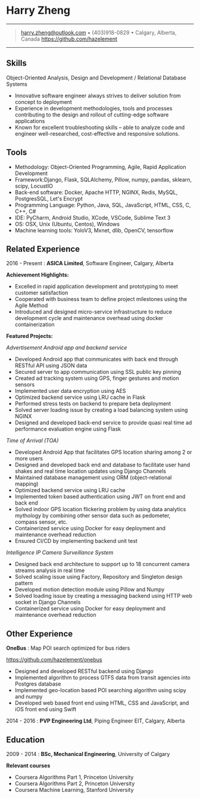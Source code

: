 Harry Zheng
============
----

> <harry.zheng@outlook.com> • (403)918-0829 • Calgary, Alberta, Canada
> https://github.com/hazelement

----

Skills
------
Object-Oriented Analysis, Design and Development / Relational Database Systems

* Innovative software engineer always strives to deliver solution from concept to deployment
* Experience in development methodologies, tools and processes contributing to the design and rollout of cutting-edge software applications
* Known for excellent troubleshooting skills – able to analyze code and engineer well-researched, cost-effective and responsive solutions.

Tools
-----

* Methodology: Object-Oriented Programming, Agile, Rapid Application Development
* Framework:Django, Flask, SQLAlchemy, Pillow, numpy, pandas, sklearn, scipy, LocustIO
* Back-end software: Docker, Apache HTTP, NGINX, Redis, MySQL, PostgresSQL, Let's Encrypt
* Programming Language: Python, Java, SQL, JavaScript, HTML, CSS, C, C++, C#
* IDE: PyCharm, Android Studio, XCode, VSCode, Sublime Text 3
* OS: OSX, Unix (Ubuntu, Centos), Windows
* Machine learning tools: YoloV3, Mxnet, dlib, OpenCV, tensorflow

Related Experience
----------

2016 - Present
:	**ASICA Limited**, Software Engineer, Calgary, Alberta

**Achievement Highlights:**

* Excelled in rapid application development and prototyping to meet customer satisfaction
* Cooperated with business team to define project milestones using the Agile Method
* Introduced and designed micro-service infrastructure to reduce development cycle and maintenance overhead using docker containerization

**Featured Projects:**

*Advertisement Android app and backend service*

* Developed Android app that communicates with back end through RESTful API using JSON data
* Secured server to app communication using SSL public key pinning
* Created ad tracking system using GPS, finger gestures and motion sensors
* Implemented user data encryption using AES
* Optimized backend service using LRU cache in Flask
* Performed stress tests on backend to prepare beta deployment
* Solved server loading issue by creating a load balancing system using NGINX
* Designed and developed back-end service to provide quasi real time ad performance evaluation engine using Flask

*Time of Arrival (TOA)*

* Developed Android App that facilitates GPS location sharing among 2 or more users
* Designed and developed back end and database to facilitate user hand shakes and real time location updates using Django Channels
* Maintained database management using ORM (object-relational mapping) 
* Optimized backend service using LRU cache
* Implemented token based authentication using JWT on front end and back end
* Solved indoor GPS location flickering problem by using data analytics mythology by combining other sensor data such as pedometer, compass sensor, etc.
* Containerized service using Docker for easy deployment and maintenance overhead reduction
* Ensured CI/CD by implementing backend unit test

*Intelligence IP Camera Surveillance System*

* Designed back end architecture to support up to 18 concurrent camera streams analysis in real time
* Solved scaling issue using Factory, Repository and Singleton design pattern
* Developed motion detection module using Pillow and Numpy
* Solved loading issue by creating a messaging backend using HTTP web socket in Django Channels
* Containerized service using Docker for easy deployment and maintenance overhead reduction

<!--*Video analysis engine backend*

* Designed Postgres database structure to store video meta data and AI detection results
* Utilized YoloV3 and dlib machine learning framework to detect objects and recognize people in videos
* Worked with front end engineer to developed library to retrieve video data from database
* Designed micro-service components for containerization
* Containerized front end, back end, and database as micro service using Dockerfile and docker-compose

*Content Filtering Proxy Service*

* Developed ICAP service back end to communicate with Squid proxy service
* Implemented back end system in ICAP service to perform content analysis
* Utilized image recognition and natural language processing to identify and block NSFW content
* Designed and implemented memory and disk caching system to improve performance in ICAP service
* Containerized service using Docker for easy deployment and maintenance overhead reduction

*FlipTacToe Game*

* Designed RESTful and web socket API between front end and back end 
* Developed front end game engine using Javascript ES6
* Implemented backend service to perform gaming matching among users
* Solved real time game play issue between players by using web socket messaging system in Django Channels
* Secured front end to back end communication using JWT in token based authentication
* Ensured CI/CD by implementing backend unit test
* Containerized service using Docker for easy deployment and maintenance overhead reduction-->




Other Experience
--------------------

**OneBus**
:   Map POI search optimized for bus riders

https://github.com/hazelement/onebus

* Designed and developed RESTful backend using Django
* Implemented algorithm to process GTFS data from transit agencies into Postgres database
* Implemented geo-location based POI searching algorithm using scipy and numpy
* Developed web based front end using HTML, CSS and JavaScript, and iOS front end using Swift


2014 - 2016
:	**PVP Engineering Ltd**, Piping Engineer EIT, Calgary, Alberta


Education
---------

2009 - 2014
:   **BSc, Mechanical Engineering**, University of Calgary

**Relevant courses**

* Coursera Algorithms Part 1, Princeton University
* Coursera Algorithms Part 2, Princeton University
* Coursera Machine Learning, Stanford University

<!--Interests
----------------------------------------
* Machine learning and artificial intelligence
* Blockchain technology, such as Bitcoin and Ethereum.
* Photography, ping-pong, outdoor hiking and camping-->